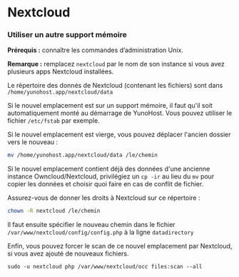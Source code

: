 # Nextcloud

### Utiliser un autre support mémoire

**Prérequis :** connaître les commandes d’administration Unix.

**Remarque :** remplacez `nextcloud` par le nom de son instance si vous avez plusieurs apps Nextcloud installées.

Le répertoire des donnés de Nextcloud (contenant les fichiers) sont dans `/home/yunohost.app/nextcloud/data`

Si le nouvel emplacement est sur un support mémoire, il faut qu'il soit automatiquement monté au démarrage de YunoHost. Vous pouvez utiliser le fichier `/etc/fstab` par exemple.

Si le nouvel emplacement est vierge, vous pouvez déplacer l'ancien dossier vers le nouveau :
```bash
mv /home/yunohost.app/nextcloud/data /le/chemin
```

Si le nouvel emplacement contient déjà des données d'une ancienne instance Owncloud/Nextcloud, privilégiez un `cp -ir` au lieu du `mv` pour copier les données et choisir quoi faire en cas de conflit de fichier.

Assurez-vous de donner les droits à Nextcloud sur ce répertoire :
```bash
chown -R nextcloud /le/chemin
```

Il faut ensuite spécifier le nouveau chemin dans le fichier `/var/www/nextcloud/config/config.php` à la ligne `datadirectory`

Enfin, vous pouvez forcer le scan de ce nouvel emplacement par Nextcloud, si vous avez ajouté de nouveaux fichiers.
```
sudo -u nextcloud php /var/www/nextcloud/occ files:scan --all
```
